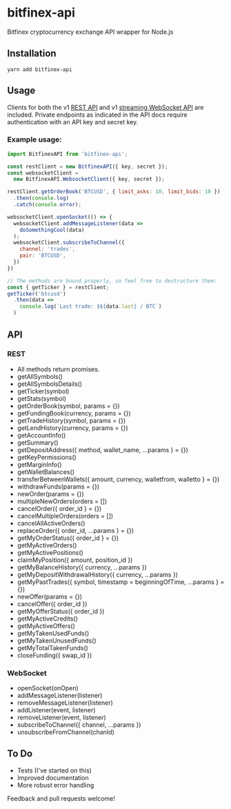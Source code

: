 # bitfinex-api

Bitfinex cryptocurrency exchange API wrapper for Node.js

## Installation

```
yarn add bitfinex-api
```

## Usage

Clients for both the v1 [REST API](https://bitfinex.readme.io/v1/docs/rest-general)
and v1 [streaming WebSocket API](https://bitfinex.readme.io/v1/docs/ws-general)
are included. Private endpoints as indicated in the API docs require authentication
with an API key and secret key.

### Example usage:

```javascript
import BitfinexAPI from 'bitfinex-api';

const restClient = new BitfinexAPI({ key, secret });
const websocketClient =
  new BitfinexAPI.WebsocketClient({ key, secret });

restClient.getOrderBook('BTCUSD', { limit_asks: 10, limit_bids: 10 })
  .then(console.log)
  .catch(console.error);

websocketClient.openSocket(() => {
  websocketClient.addMessageListener(data =>
    doSomethingCool(data)
  );
  websocketClient.subscribeToChannel({
    channel: 'trades',
    pair: 'BTCUSD',
  })
})

// The methods are bound properly, so feel free to destructure them:
const { getTicker } = restClient;
getTicker('btcusd')
  .then(data =>
    console.log(`Last trade: $${data.last} / BTC`)
  )
```

## API

### REST
* All methods return promises.
* getAllSymbols() 
* getAllSymbolsDetails() 
* getTicker(symbol) 
* getStats(symbol) 
* getOrderBook(symbol, params = {}) 
* getFundingBook(currency, params = {}) 
* getTradeHistory(symbol, params = {}) 
* getLendHistory(currency, params = {}) 
* getAccountInfo() 
* getSummary() 
* getDepositAddress({ method, wallet_name, ...params } = {}) 
* getKeyPermissions() 
* getMarginInfo() 
* getWalletBalances() 
* transferBetweenWallets({ amount, currency, walletfrom, walletto } = {}) 
* withdrawFunds(params = {}) 
* newOrder(params = {}) 
* multipleNewOrders(orders = []) 
* cancelOrder({ order_id } = {}) 
* cancelMultipleOrders(orders = []) 
* cancelAllActiveOrders() 
* replaceOrder({ order_id, ...params } = {}) 
* getMyOrderStatus({ order_id } = {}) 
* getMyActiveOrders() 
* getMyActivePositions() 
* claimMyPosition({ amount, position_id }) 
* getMyBalanceHistory({ currency, ...params }) 
* getMyDepositWithdrawalHistory({ currency, ...params }) 
* getMyPastTrades({ symbol, timestamp = beginningOfTime, ...params } = {}) 
* newOffer(params = {}) 
* cancelOffer({ order_id }) 
* getMyOfferStatus({ order_id }) 
* getMyActiveCredits() 
* getMyActiveOffers() 
* getMyTakenUsedFunds() 
* getMyTakenUnusedFunds() 
* getMyTotalTakenFunds() 
* closeFunding({ swap_id }) 

### WebSocket
* openSocket(onOpen)
* addMessageListener(listener)
* removeMessageListener(listener)
* addListener(event, listener)
* removeListener(event, listener)
* subscribeToChannel({ channel, ...params })
* unsubscribeFromChannel(chanId)

## To Do
* Tests (I've started on this)
* Improved documentation
* More robust error handling

Feedback and pull requests welcome!
